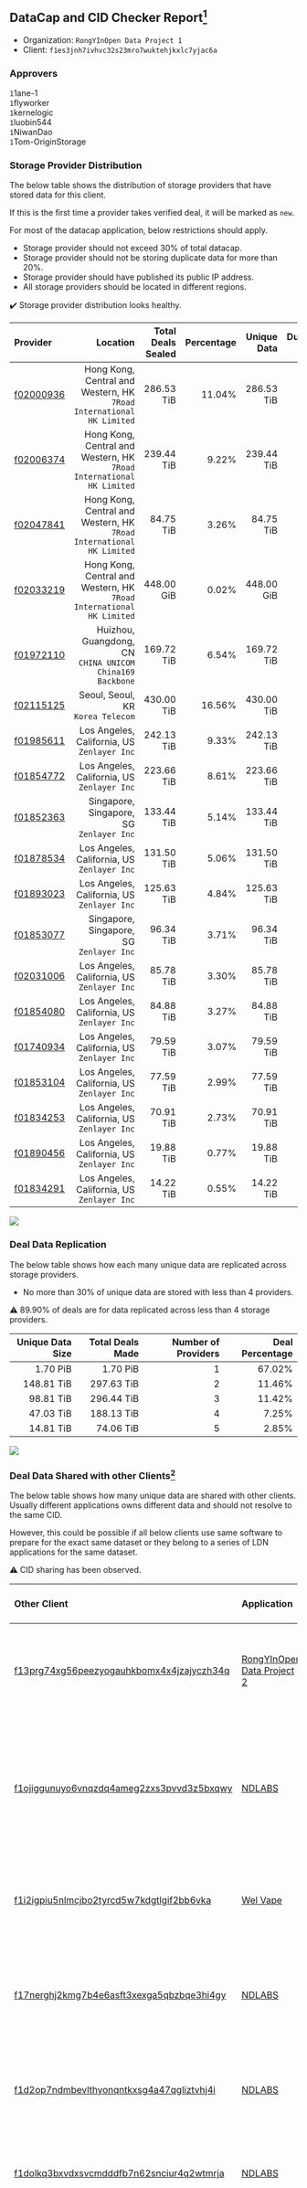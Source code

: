 ## DataCap and CID Checker Report[^1]
 - Organization: `RongYInOpen Data Project 1`
 - Client: `f1es3jnh7ivhvc32s23mro7wuktehjkxlc7yjac6a`
### Approvers
`1`1ane-1<br/>`1`flyworker<br/>`1`kernelogic<br/>`1`luobin544<br/>`1`NiwanDao<br/>`1`Tom-OriginStorage

### Storage Provider Distribution
The below table shows the distribution of storage providers that have stored data for this client.

If this is the first time a provider takes verified deal, it will be marked as `new`.

For most of the datacap application, below restrictions should apply.
 - Storage provider should not exceed 30% of total datacap.
 - Storage provider should not be storing duplicate data for more than 20%.
 - Storage provider should have published its public IP address.
 - All storage providers should be located in different regions.

✔️ Storage provider distribution looks healthy.

| Provider                                              |                                                                Location | Total Deals Sealed | Percentage | Unique Data | Duplicate Deals |
| :---------------------------------------------------- | ----------------------------------------------------------------------: | -----------------: | ---------: | ----------: | --------------: |
| [f02000936](https://filfox.info/en/address/f02000936) | Hong Kong, Central and Western, HK<br/>`7Road International HK Limited` |         286.53 TiB |     11.04% |  286.53 TiB |           0.00% |
| [f02006374](https://filfox.info/en/address/f02006374) | Hong Kong, Central and Western, HK<br/>`7Road International HK Limited` |         239.44 TiB |      9.22% |  239.44 TiB |           0.00% |
| [f02047841](https://filfox.info/en/address/f02047841) | Hong Kong, Central and Western, HK<br/>`7Road International HK Limited` |          84.75 TiB |      3.26% |   84.75 TiB |           0.00% |
| [f02033219](https://filfox.info/en/address/f02033219) | Hong Kong, Central and Western, HK<br/>`7Road International HK Limited` |         448.00 GiB |      0.02% |  448.00 GiB |           0.00% |
| [f01972110](https://filfox.info/en/address/f01972110) |             Huizhou, Guangdong, CN<br/>`CHINA UNICOM China169 Backbone` |         169.72 TiB |      6.54% |  169.72 TiB |           0.00% |
| [f02115125](https://filfox.info/en/address/f02115125) |                                    Seoul, Seoul, KR<br/>`Korea Telecom` |         430.00 TiB |     16.56% |  430.00 TiB |           0.00% |
| [f01985611](https://filfox.info/en/address/f01985611) |                          Los Angeles, California, US<br/>`Zenlayer Inc` |         242.13 TiB |      9.33% |  242.13 TiB |           0.00% |
| [f01854772](https://filfox.info/en/address/f01854772) |                          Los Angeles, California, US<br/>`Zenlayer Inc` |         223.66 TiB |      8.61% |  223.66 TiB |           0.00% |
| [f01852363](https://filfox.info/en/address/f01852363) |                             Singapore, Singapore, SG<br/>`Zenlayer Inc` |         133.44 TiB |      5.14% |  133.44 TiB |           0.00% |
| [f01878534](https://filfox.info/en/address/f01878534) |                          Los Angeles, California, US<br/>`Zenlayer Inc` |         131.50 TiB |      5.06% |  131.50 TiB |           0.00% |
| [f01893023](https://filfox.info/en/address/f01893023) |                          Los Angeles, California, US<br/>`Zenlayer Inc` |         125.63 TiB |      4.84% |  125.63 TiB |           0.00% |
| [f01853077](https://filfox.info/en/address/f01853077) |                             Singapore, Singapore, SG<br/>`Zenlayer Inc` |          96.34 TiB |      3.71% |   96.34 TiB |           0.00% |
| [f02031006](https://filfox.info/en/address/f02031006) |                          Los Angeles, California, US<br/>`Zenlayer Inc` |          85.78 TiB |      3.30% |   85.78 TiB |           0.00% |
| [f01854080](https://filfox.info/en/address/f01854080) |                          Los Angeles, California, US<br/>`Zenlayer Inc` |          84.88 TiB |      3.27% |   84.88 TiB |           0.00% |
| [f01740934](https://filfox.info/en/address/f01740934) |                          Los Angeles, California, US<br/>`Zenlayer Inc` |          79.59 TiB |      3.07% |   79.59 TiB |           0.00% |
| [f01853104](https://filfox.info/en/address/f01853104) |                          Los Angeles, California, US<br/>`Zenlayer Inc` |          77.59 TiB |      2.99% |   77.59 TiB |           0.00% |
| [f01834253](https://filfox.info/en/address/f01834253) |                          Los Angeles, California, US<br/>`Zenlayer Inc` |          70.91 TiB |      2.73% |   70.91 TiB |           0.00% |
| [f01890456](https://filfox.info/en/address/f01890456) |                          Los Angeles, California, US<br/>`Zenlayer Inc` |          19.88 TiB |      0.77% |   19.88 TiB |           0.00% |
| [f01834291](https://filfox.info/en/address/f01834291) |                          Los Angeles, California, US<br/>`Zenlayer Inc` |          14.22 TiB |      0.55% |   14.22 TiB |           0.00% |

<img src="https://raw.githubusercontent.com/data-preservation-programs/filplus-checker-assets/main/filecoin-project/filecoin-plus-large-datasets/issues/1579/1686300851417.png"/>

### Deal Data Replication
The below table shows how each many unique data are replicated across storage providers.

- No more than 30% of unique data are stored with less than 4 providers.

⚠️ 89.90% of deals are for data replicated across less than 4 storage providers.

| Unique Data Size | Total Deals Made | Number of Providers | Deal Percentage |
| ---------------: | ---------------: | ------------------: | --------------: |
|         1.70 PiB |         1.70 PiB |                   1 |          67.02% |
|       148.81 TiB |       297.63 TiB |                   2 |          11.46% |
|        98.81 TiB |       296.44 TiB |                   3 |          11.42% |
|        47.03 TiB |       188.13 TiB |                   4 |           7.25% |
|        14.81 TiB |        74.06 TiB |                   5 |           2.85% |

<img src="https://raw.githubusercontent.com/data-preservation-programs/filplus-checker-assets/main/filecoin-project/filecoin-plus-large-datasets/issues/1579/1686300852082.png"/>

### Deal Data Shared with other Clients[^3]
The below table shows how many unique data are shared with other clients.
Usually different applications owns different data and should not resolve to the same CID.

However, this could be possible if all below clients use same software to prepare for the exact same dataset or they belong to a series of LDN applications for the same dataset.

⚠️ CID sharing has been observed.

| Other Client                                                                                                          | Application                                                                                                | Total Deals Affected | Unique CIDs | Approvers                                                                                                                                                                      |
| :-------------------------------------------------------------------------------------------------------------------- | :--------------------------------------------------------------------------------------------------------- | -------------------: | ----------: | :----------------------------------------------------------------------------------------------------------------------------------------------------------------------------- |
| [f13prg74xg56peezyogauhkbomx4x4jzajyczh34q](https://filfox.info/en/address/f13prg74xg56peezyogauhkbomx4x4jzajyczh34q) | [RongYInOpen Data Project 2](https://github.com/filecoin-project/filecoin-plus-large-datasets/issues/1580) |            13.03 TiB |         253 | `1`1ane-1<br/>`1`fireflyHZ<br/>`1`flyworker<br/>`2`kernelogic<br/>`1`luobin544<br/>`1`NiwanDao<br/>`1`Tom-OriginStorage                                                        |
| [f1ojiggunuyo6vnqzdq4ameg2zxs3pvvd3z5bxqwy](https://filfox.info/en/address/f1ojiggunuyo6vnqzdq4ameg2zxs3pvvd3z5bxqwy) | [NDLABS](https://github.com/filecoin-project/filecoin-plus-large-datasets/issues/1524)                     |             9.44 TiB |         121 | `1`flyworker<br/>`1`ipfscn<br/>`1`kernelogic<br/>`1`luobin544<br/>`1`mikezli<br/>`1`NiwanDao<br/>`1`psh0691<br/>`1`sxxfuture-official<br/>`1`Tom-OriginStorage<br/>`1`YuanHeHK |
| [f1i2igpiu5nlmcjbo2tyrcd5w7kdgtlgif2bb6vka](https://filfox.info/en/address/f1i2igpiu5nlmcjbo2tyrcd5w7kdgtlgif2bb6vka) | [Wel Vape](https://github.com/filecoin-project/filecoin-plus-large-datasets/issues/1155)                   |             7.91 TiB |         183 | `1`laurarenpanda<br/>`1`MatrixStorage<br/>`1`MRJAVAZHAO<br/>`1`newwebgroup<br/>`1`stcouldlisa<br/>`1`Tom-OriginStorage                                                         |
| [f17nerghj2kmg7b4e6asft3xexga5qbzbqe3hi4gy](https://filfox.info/en/address/f17nerghj2kmg7b4e6asft3xexga5qbzbqe3hi4gy) | [NDLABS](https://github.com/filecoin-project/filecoin-plus-large-datasets/issues/1523)                     |             2.38 TiB |          45 | `1`1ane-1<br/>`1`AlanGreaterheat<br/>`1`DaYouGroup<br/>`1`ipfscn<br/>`1`Joss-Hua<br/>`1`kernelogic<br/>`1`luobin544<br/>`1`NiwanDao<br/>`2`psh0691                             |
| [f1d2op7ndmbevlthyonqntkxsg4a47qgliztvhj4i](https://filfox.info/en/address/f1d2op7ndmbevlthyonqntkxsg4a47qgliztvhj4i) | [NDLABS](https://github.com/filecoin-project/filecoin-plus-large-datasets/issues/1720)                     |             1.84 TiB |          59 | `1`Chuangshi1<br/>`1`DaYouGroup<br/>`1`kernelogic<br/>`1`laurarenpanda<br/>`1`sxxfuture-official<br/>`1`YuanHeHK                                                               |
| [f1dolkq3bxvdxsvcmdddfb7n62snciur4q2wtmrja](https://filfox.info/en/address/f1dolkq3bxvdxsvcmdddfb7n62snciur4q2wtmrja) | [NDLABS](https://github.com/filecoin-project/filecoin-plus-large-datasets/issues/1722)                     |             1.75 TiB |          24 | `1`Chuangshi1<br/>`1`DaYouGroup<br/>`1`kernelogic<br/>`1`laurarenpanda<br/>`1`sxxfuture-official<br/>`1`YuanHeHK                                                               |
| [f1opjqkoajys7fr4yajwcpj2bhuf4akh4s4ppdjwq](https://filfox.info/en/address/f1opjqkoajys7fr4yajwcpj2bhuf4akh4s4ppdjwq) | [Hepta](https://github.com/filecoin-project/filecoin-plus-large-datasets/issues/1731)                      |           928.00 GiB |          25 | `1`Bitrise0111<br/>`1`fireflyHZ<br/>`1`kernelogic<br/>`1`laurarenpanda<br/>`1`SuperChaiChai<br/>`1`sxxfuture-official                                                          |
| [f1q6rat3ob7c56ea4hghcj7fkgmjvmqo2lammjxvy](https://filfox.info/en/address/f1q6rat3ob7c56ea4hghcj7fkgmjvmqo2lammjxvy) | [NDLABS](https://github.com/filecoin-project/filecoin-plus-large-datasets/issues/1521)                     |           800.00 GiB |          25 | `1`1ane-1<br/>`2`cryptowhizzard<br/>`1`kernelogic<br/>`1`liyunzhi-666<br/>`1`NiwanDao<br/>`1`psh0691<br/>`1`Tom-OriginStorage<br/>`1`xiaoyuaiheshui<br/>`1`YuanHeHK            |
| [f1bliocymkeatgincf5galzxpfur7lvsmavevahay](https://filfox.info/en/address/f1bliocymkeatgincf5galzxpfur7lvsmavevahay) | [NDLABS](https://github.com/filecoin-project/filecoin-plus-large-datasets/issues/1522)                     |           576.00 GiB |          18 | `2`1ane-1<br/>`1`DaYouGroup<br/>`1`flyworker<br/>`1`Joss-Hua<br/>`1`kernelogic<br/>`1`mikezli<br/>`1`psh0691<br/>`1`Tom-OriginStorage<br/>`1`YuanHeHK<br/>`1`zcfil             |
| [f1fdall2v6xxtwgohunsybv7kypwoywuzftni5v4q](https://filfox.info/en/address/f1fdall2v6xxtwgohunsybv7kypwoywuzftni5v4q) | [NDLABS](https://github.com/filecoin-project/filecoin-plus-large-datasets/issues/1721)                     |           224.00 GiB |           7 | `1`Chuangshi1<br/>`1`DaYouGroup<br/>`1`kernelogic<br/>`1`laurarenpanda<br/>`1`sxxfuture-official<br/>`1`YuanHeHK                                                               |
| [f1fi32zvoljht7ekcepglk7hleg2d3trf7wd7zvdi](https://filfox.info/en/address/f1fi32zvoljht7ekcepglk7hleg2d3trf7wd7zvdi) | [Hepta](https://github.com/filecoin-project/filecoin-plus-large-datasets/issues/1693)                      |            32.00 GiB |           1 | `1`Bitrise0111<br/>`1`fireflyHZ<br/>`1`Joyologist<br/>`1`kernelogic<br/>`1`laurarenpanda<br/>`1`SuperChaiChai                                                                  |
| [f1diyfoa4c3zy7goknerc4q7ogrq24xlzhoddiqbi](https://filfox.info/en/address/f1diyfoa4c3zy7goknerc4q7ogrq24xlzhoddiqbi) | [NDLABS](https://github.com/filecoin-project/filecoin-plus-large-datasets/issues/1723)                     |            32.00 GiB |           1 | `1`Chuangshi1<br/>`1`DaYouGroup<br/>`1`kernelogic<br/>`1`laurarenpanda<br/>`1`sxxfuture-official<br/>`1`YuanHeHK                                                               |

[^1]: To manually trigger this report, add a comment with text `checker:manualTrigger`

[^2]: Deals from those addresses are combined into this report as they are specified with `checker:manualTrigger`

[^3]: To manually trigger this report with deals from other related addresses, add a comment with text `checker:manualTrigger <other_address_1> <other_address_2> ...`
